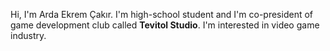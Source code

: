 Hi, I'm Arda Ekrem Çakır. I'm high-school student and I'm co-president of game development club called **Tevitol Studio**. 
I'm interested in video game industry. 

